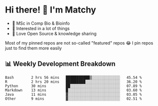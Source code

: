 # Hi there! 👋 I'm Matchy

- 🧬 MSc in Comp Bio & Bioinfo
- 🎈 Interested in a lot of things
- 💜 Love Open Source & knowledge sharing

Most of my pinned repos are not so-called "featured" repos 😂 I pin repos just to find them more easily

## 📊 Weekly Development Breakdown

<!--START_SECTION:waka-->

```text
Bash        2 hrs 56 mins   ███████████▒░░░░░░░░░░░░░   45.54 %
R           2 hrs 20 mins   █████████░░░░░░░░░░░░░░░░   36.20 %
Python      30 mins         ██░░░░░░░░░░░░░░░░░░░░░░░   07.89 %
Markdown    13 mins         █░░░░░░░░░░░░░░░░░░░░░░░░   03.60 %
Java        11 mins         ▓░░░░░░░░░░░░░░░░░░░░░░░░   03.05 %
Other       9 mins          ▓░░░░░░░░░░░░░░░░░░░░░░░░   02.51 %
```

<!--END_SECTION:waka-->
